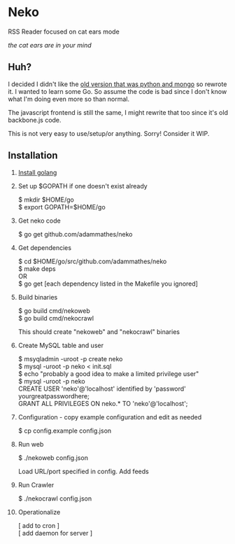 # Neko

RSS Reader focused on cat ears mode

*the cat ears are in your mind*

## Huh?

I decided I didn't like the [old version that was python and mongo](https://github.com/adammathes/neko_v1) so rewrote it. I wanted to learn some Go. So assume the code is bad since I don't know what I'm doing even more so than normal.

The javascript frontend is still the same, I might rewrite that too since it's old backbone.js code.

This is not very easy to use/setup/or anything. Sorry! Consider it WIP.

## Installation

1. [Install golang](https://golang.org)

2. Set up $GOPATH if one doesn't exist already

    $ mkdir $HOME/go  
    $ export GOPATH=$HOME/go
    
3. Get neko code
   
   $ go get github.com/adammathes/neko 

4. Get dependencies

    $ cd $HOME/go/src/github.com/adammathes/neko  
    $ make deps  
    OR  
    $ go get [each dependency listed in the Makefile you ignored]  

5. Build binaries

    $ go build cmd/nekoweb  
    $ go build cmd/nekocrawl  

    This should create "nekoweb" and "nekocrawl" binaries

6. Create MySQL table and user

    $ msyqladmin -uroot -p create neko  
    $ mysql -uroot -p neko < init.sql  
    $ echo "probably a good idea to make a limited privilege user"  
    $ mysql -uroot -p neko  
    CREATE USER 'neko'@'localhost' identified by 'password' yourgreatpasswordhere;  
    GRANT ALL PRIVILEGES ON neko.* TO 'neko'@'localhost';  
        
7. Configuration - copy example configuration and edit as needed  

    $ cp config.example config.json
    
8. Run web

    $ ./nekoweb config.json
    
    Load URL/port specified in config. Add feeds
    
9. Run Crawler

    $ ./nekocrawl config.json
    
10. Operationalize

    [ add to cron ]  
    [ add daemon for server ]
